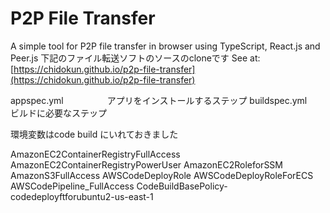 # P2P File Transfer

A simple tool for P2P file transfer in browser using TypeScript, React.js and Peer.js
下記のファイル転送ソフトのソースのcloneです
See at: [https://chidokun.github.io/p2p-file-transfer](https://chidokun.github.io/p2p-file-transfer)


appspec.yml　　　　　アプリをインストールするステップ
buildspec.yml　　　　ビルドに必要なステップ


環境変数はcode build にいれておきました

AmazonEC2ContainerRegistryFullAccess
AmazonEC2ContainerRegistryPowerUser
AmazonEC2RoleforSSM
AmazonS3FullAccess
AWSCodeDeployRole
AWSCodeDeployRoleForECS
AWSCodePipeline_FullAccess
CodeBuildBasePolicy-codedeployftforubuntu2-us-east-1
